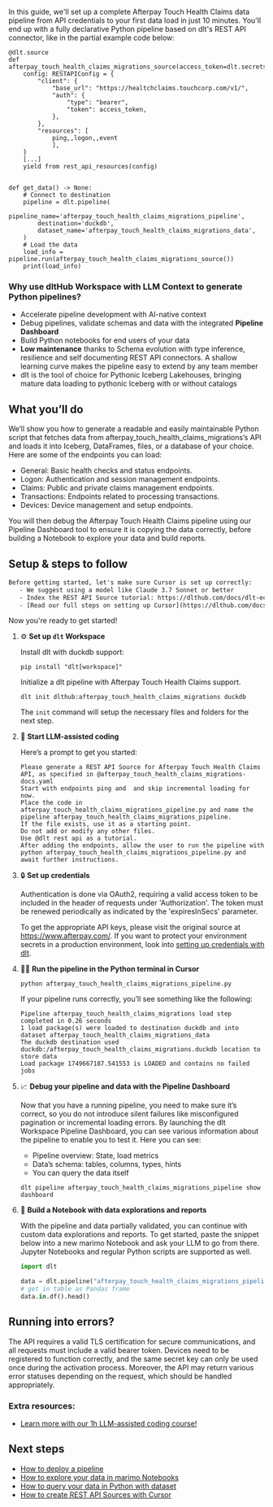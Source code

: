 In this guide, we'll set up a complete Afterpay Touch Health Claims data pipeline from API credentials to your first data load in just 10 minutes. You'll end up with a fully declarative Python pipeline based on dlt's REST API connector, like in the partial example code below:

```python-outcome
@dlt.source
def afterpay_touch_health_claims_migrations_source(access_token=dlt.secrets.value):
    config: RESTAPIConfig = {
        "client": {
            "base_url": "https://healtchclaims.touchcorp.com/v1/",
            "auth": {
                "type": "bearer",
                "token": access_token,
            },
        },
        "resources": [
            ping,,logon,,event
            ],
    }
    [...]
    yield from rest_api_resources(config)


def get_data() -> None:
    # Connect to destination
    pipeline = dlt.pipeline(
        pipeline_name='afterpay_touch_health_claims_migrations_pipeline',
        destination='duckdb',
        dataset_name='afterpay_touch_health_claims_migrations_data', 
    )
    # Load the data
    load_info = pipeline.run(afterpay_touch_health_claims_migrations_source())
    print(load_info) 
```

### Why use dltHub Workspace with LLM Context to generate Python pipelines?

- Accelerate pipeline development with AI-native context
- Debug pipelines, validate schemas and data with the integrated **Pipeline Dashboard**
- Build Python notebooks for end users of your data
- **Low maintenance** thanks to Schema evolution with type inference, resilience and self documenting REST API connectors. A shallow learning curve makes the pipeline easy to extend by any team member
- dlt is the tool of choice for Pythonic Iceberg Lakehouses, bringing mature data loading to pythonic Iceberg with or without catalogs

## What you’ll do

We’ll show you how to generate a readable and easily maintainable Python script that fetches data from afterpay_touch_health_claims_migrations’s API and loads it into Iceberg, DataFrames, files, or a database of your choice. Here are some of the endpoints you can load:

- General: Basic health checks and status endpoints.
- Logon: Authentication and session management endpoints.
- Claims: Public and private claims management endpoints.
- Transactions: Endpoints related to processing transactions.
- Devices: Device management and setup endpoints.

You will then debug the Afterpay Touch Health Claims pipeline using our Pipeline Dashboard tool to ensure it is copying the data correctly, before building a Notebook to explore your data and build reports.

## Setup & steps to follow

```default
Before getting started, let's make sure Cursor is set up correctly:
   - We suggest using a model like Claude 3.7 Sonnet or better
   - Index the REST API Source tutorial: https://dlthub.com/docs/dlt-ecosystem/verified-sources/rest_api/ and add it to context as **@dlt rest api**
   - [Read our full steps on setting up Cursor](https://dlthub.com/docs/dlt-ecosystem/llm-tooling/cursor-restapi#23-configuring-cursor-with-documentation)
```

Now you're ready to get started!

1. ⚙️ **Set up `dlt` Workspace**
    
    Install dlt with duckdb support:
    ```shell
    pip install "dlt[workspace]"
    ```

    Initialize a dlt pipeline with Afterpay Touch Health Claims support.
    ```shell
    dlt init dlthub:afterpay_touch_health_claims_migrations duckdb
    ```

    The `init` command will setup the necessary files and folders for the next step.
    
2. 🤠 **Start LLM-assisted coding**
    
    Here’s a prompt to get you started:
    
    ```prompt
    Please generate a REST API Source for Afterpay Touch Health Claims API, as specified in @afterpay_touch_health_claims_migrations-docs.yaml 
    Start with endpoints ping and  and skip incremental loading for now. 
    Place the code in afterpay_touch_health_claims_migrations_pipeline.py and name the pipeline afterpay_touch_health_claims_migrations_pipeline. 
    If the file exists, use it as a starting point. 
    Do not add or modify any other files. 
    Use @dlt rest api as a tutorial. 
    After adding the endpoints, allow the user to run the pipeline with python afterpay_touch_health_claims_migrations_pipeline.py and await further instructions.
    ```

    
3. 🔒 **Set up credentials** 
    
    Authentication is done via OAuth2, requiring a valid access token to be included in the header of requests under 'Authorization'. The token must be renewed periodically as indicated by the 'expiresInSecs' parameter.
    
    To get the appropriate API keys, please visit the original source at https://www.afterpay.com/.
    If you want to protect your environment secrets in a production environment, look into [setting up credentials with dlt](https://dlthub.com/docs/walkthroughs/add_credentials).
    
4. 🏃‍♀️ **Run the pipeline in the Python terminal in Cursor**
    
    ```shell
    python afterpay_touch_health_claims_migrations_pipeline.py
    ```
    
    If your pipeline runs correctly, you’ll see something like the following:
    
    ```shell
    Pipeline afterpay_touch_health_claims_migrations load step completed in 0.26 seconds
    1 load package(s) were loaded to destination duckdb and into dataset afterpay_touch_health_claims_migrations_data
    The duckdb destination used duckdb:/afterpay_touch_health_claims_migrations.duckdb location to store data
    Load package 1749667187.541553 is LOADED and contains no failed jobs
    ```
    
5. 📈 **Debug your pipeline and data with the Pipeline Dashboard**

    Now that you have a running pipeline, you need to make sure it’s correct, so you do not introduce silent failures like misconfigured pagination or incremental loading errors. By launching the dlt Workspace Pipeline Dashboard, you can see various information about the pipeline to enable you to test it. Here you can see:
    - Pipeline overview: State, load metrics
    - Data’s schema: tables, columns, types, hints
    - You can query the data itself
    
    ```shell
    dlt pipeline afterpay_touch_health_claims_migrations_pipeline show dashboard
    ```
    
6. 🐍 **Build a Notebook with data explorations and reports**

    With the pipeline and data partially validated, you can continue with custom data explorations and reports. To get started, paste the snippet below into a new marimo Notebook and ask your LLM to go from there. Jupyter Notebooks and regular Python scripts are supported as well.

    
    ```python
    import dlt

   data = dlt.pipeline("afterpay_touch_health_claims_migrations_pipeline").dataset()
   # get in table as Pandas frame
   data.in.df().head()
    ```

## Running into errors?

The API requires a valid TLS certification for secure communications, and all requests must include a valid bearer token. Devices need to be registered to function correctly, and the same secret key can only be used once during the activation process. Moreover, the API may return various error statuses depending on the request, which should be handled appropriately.

### Extra resources:

- [Learn more with our 1h LLM-assisted coding course!](https://www.youtube.com/watch?v=GGid70rnJuM)

## Next steps

- [How to deploy a pipeline](https://dlthub.com/docs/walkthroughs/deploy-a-pipeline)
- [How to explore your data in marimo Notebooks](https://dlthub.com/docs/general-usage/dataset-access/marimo)
- [How to query your data in Python with dataset](https://dlthub.com/docs/general-usage/dataset-access/dataset)
- [How to create REST API Sources with Cursor](https://dlthub.com/docs/dlt-ecosystem/llm-tooling/cursor-restapi)

